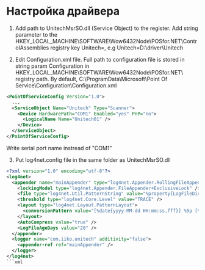 # Настройка драйвера

1. Add path to UnitechMsrSO.dll (Service Object) to the register. Add string parameter to the HKEY_LOCAL_MACHINE\SOFTWARE\Wow6432Node\POSfor.NET\ControlAssemblies registry key
Unitech=<Full Path to UnitechMsrSO.dll>, e.g Unitech=D:\driver\Unitech

2. Edit Configuration.xml file. Full path to configuration file is stored in string param Configuration in HKEY_LOCAL_MACHINE\SOFTWARE\Wow6432Node\POSfor.NET\ registry path. By default,
C:\ProgramData\Microsoft\Point Of Service\Configuration\Configuration.xml

```xml
<PointOfServiceConfig Version="1.0">
  ...
  <ServiceObject Name="Unitech" Type="Scanner">
    <Device HardwarePath="COM1" Enabled="yes" PnP="no">
      <LogicalName Name="Unitech01" />
    </Device>
  </ServiceObject>
</PointOfServiceConfig>
```
Write serial port name instread of "COM1"

3. Put log4net.config file in the same folder as UnitechMsrSO.dll

```xml
<?xml version="1.0" encoding="utf-8"?>
<log4net>
  <appender name="mainAppender" type="log4net.Appender.RollingFileAppender">
    <lockingModel type="log4net.Appender.FileAppender+ExclusiveLock" />
    <file type="log4net.Util.PatternString" value="%property{LogFileDir}/unitech.log" />
    <threshold type="log4net.Core.Level" value="TRACE" />
    <layout type="log4net.Layout.PatternLayout">
      <conversionPattern value="[%date{yyyy-MM-dd HH:mm:ss,fff}] %5p [%2t] [%type{1}:%M] - %m%n" />
    </layout>
    <AutoCompress value="true" />
    <LogFileAgeDays value="20" />
  </appender>
  <logger name="com.iiko.unitech" additivity="false">
    <appender-ref ref="mainAppender" />
  </logger>
</log4net>
```xml
